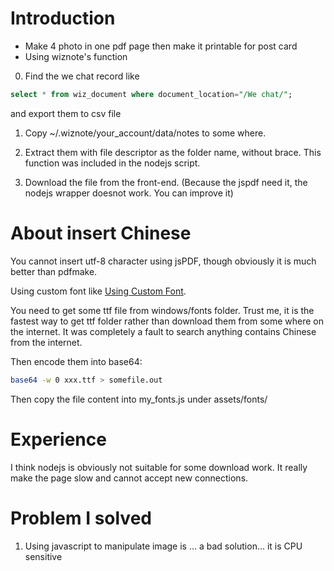 # Introduction

 - Make 4 photo in one pdf page then make it printable for post card
 - Using wiznote's function

0. Find the we chat record like
```sql
select * from wiz_document where document_location="/We chat/";
``` 
and export them to csv file
1. Copy ~/.wiznote/your_account/data/notes to some where.
2. Extract them with file descriptor as the folder name, without brace. This function was included in the nodejs script.

3. Download the file from the front-end. (Because the jspdf need it, the nodejs wrapper doesnot work. You can improve it)

# About insert Chinese
You cannot insert utf-8 character using jsPDF, though obviously it is much better than pdfmake.

Using custom font like [Using Custom Font](https://github.com/bpampuch/pdfmake/wiki/Custom-Fonts---client-side).

You need to get some ttf file from windows/fonts folder. Trust me, it is the fastest way to get ttf folder rather than download them from some where on the internet. It was completely a fault to search anything contains Chinese from the internet.

Then encode them into base64:

```bash
base64 -w 0 xxx.ttf > somefile.out
```
Then copy the file content into my_fonts.js under assets/fonts/

# Experience

I think nodejs is obviously not suitable for some download work. It really make the page slow and cannot accept new connections.

# Problem I solved
1. Using javascript to manipulate image is ... a bad solution... it is CPU sensitive
